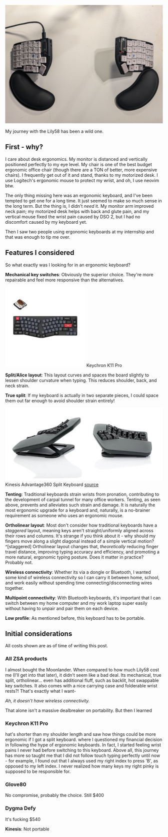 ![](../../src/assets/blogs/custom-kb.jpg)

My journey with the Lily58 has been a wild one.

## First - why?

I care about desk ergonomics. My monitor is distanced and vertically positioned perfectly to my eye level. My chair is one of the best budget ergonomic office chair (though there are a TON of better, more expensive chairs). I frequently get out of it and stand, thanks to my motorized desk. I use Logitech's ergonomic mouse to protect my wrist, and oh, I use neovim btw.

The only thing missing here was an ergonomic keyboard, and I've been tempted to get one for a long time. It just seemed to make so much sense in the long term. But the thing is, I didn't _need_ it. My monitor arm improved neck pain; my motorized desk helps with back and glute pain, and my vertical mouse fixed the wrist pain caused by DSO 2, but I had no discomfort caused by my keyboard yet.

Then I saw two people using ergonomic keyboards at my internship and that was enough to tip me over.

## Features I considered

So what exactly was I looking for in an ergonomic keyboard?

**Mechanical key switches**: Obviously the superior choice. They're more repairable and feel more responsive than the alternatives.

![](../../src/assets/blogs/keychron-alice.png)
Keychron K11 Pro

**Split/Alice layout**: This layout curves and spaces the board slightly to lessen shoulder curvature when typing. This reduces shoulder, back, and neck strain.

**True split**: If my keyboard is actually in two separate pieces, I could space them out far enough to avoid shoulder strain entirely!

![](../../src/assets/blogs/ergo-tented.png)
Kinesis Advantage360 Split Keyboard [source](https://kinesis-ergo.com/split-keyboards/)

**Tenting**: Traditional keyboards strain wrists from pronation, contributing to the development of carpal tunnel for many office workers. Tenting, as seen above, prevents and alleviates such strain and damage. It is naturally the most ergonomic upgrade for a keyboard and, naturally, is a no-brainer requirement as someone who uses an ergonomic mouse.

**Ortholinear layout**: Most don't consider how traditional keyboards have a _staggered_ layout, meaning keys aren't straight/uniformly aligned across their rows and columns. It's strange if you think about it - why should my fingers move along a slight diagonal instead of a simple vertical motion?^[staggered] Ortholinear layout changes that, _theoretically_ reducing finger travel distance, improving typing accuracy and efficiency, and promoting a more natural, ergonomic typing posture. Does it matter in practice? Probably not.

**Wireless connectivity**: Whether its via a dongle or Bluetooth, I wanted some kind of wireless connectivity so I can carry it between home, school, and work easily without spending time connecting/disconnecting wires together.

**Multipoint connectivity**: With Bluetooth keyboards, it's important that I can switch between my home computer and my work laptop super easily without having to unpair and pair them on each device.

**Low profile**: As mentioned before, this keyboard has to be portable.

## Initial considerations

All costs shown are as of time of writing this post.

### All ZSA products

I almost bought the Moonlander. When compared to how much Lily58 cost me (I'll get into that later), it didn't seem like a bad deal. Its mechanical, true split, ortholinear... even has additional fluff, such as backlit, hot swappable key switches. It also comes with a nice carrying case and folderable wrist rests?! That's exactly what I want-

_Ah, it doesn't have wireless connectivity._

That alone isn't a massive dealbreaker on portability. But then I learned

### Keychron K11 Pro

hat's shorter than my shoulder length and saw how things could be more ergonomic if I got a split keyboard. where I questioned my financial decision in following the hype of ergonomic keyboards. In fact, I started feeling wrist pains I never had before switching to this keyboard. Above all, this journey has more so taught me that I did not follow touch typing perfectly until now - for example, I found out that I always used my right index to press 'B', as opposed to my left index. I never realized how many keys my right pinky is supposed to be responsible for.

### Glove80

No compromise, probably the choice. Still $400

### Dygma Defy

It's fucking $540

**Kinesis**: Not portable
